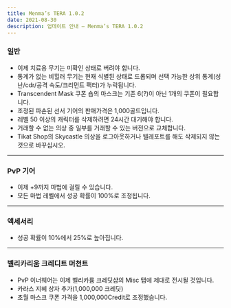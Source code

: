 ```yaml
---
title: Menma’s TERA 1.0.2
date: 2021-08-30 
description: 업데이트 안내 – Menma’s TERA 1.0.2
---
```


### 일반
- 이제 치료용 무기는 미확인 상태로 버려야 합니다.
- 통계가 없는 비힐러 무기는 현재 식별된 상태로 드롭되며 선택 가능한 상위 통계(성난/cdr/공격 속도/크리먼트 팩터)가 누락됩니다.
- Transcendent Mask 쿠폰 숍의 마스크는 기존 6(?)이 아닌 1개의 쿠폰이 필요합니다.
- 조정된 파손된 선서 기어의 판매가격은 1,000골드입니다.
- 레벨 50 이상의 캐릭터를 삭제하려면 24시간 대기해야 합니다.
- 거래할 수 없는 의상 중 일부를 거래할 수 있는 버전으로 교체합니다.
- Tikat Shop의 Skycastle 의상을 로그아웃하거나 텔레포트를 해도 삭제되지 않는 것으로 바꾸십시오.

<hr/>

### PvP 기어
- 이제 +9까지 마법에 걸릴 수 있습니다.
- 모든 마법 레벨에서 성공 확률이 100%로 조정됩니다.

<hr/>

### 액세서리
- 성공 확률이 10%에서 25%로 높아집니다.

<hr/>

### 벨리카리움 크레디트 머천트
- PvP 이너웨어는 이제 벨리카륨 크레딧샵의 Misc 탭에 제대로 전시될 것입니다.
- 카라스 지혜 상자 추가(1,000,000 크레딧)
- 초월 마스크 쿠폰 가격을 1,000,000Credit로 조정했습니다.